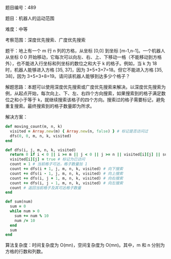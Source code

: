 题目编号：489

题目：机器人的运动范围

难度：中等

考察范围：深度优先搜索、广度优先搜索

题干：地上有一个 m 行 n 列的方格，从坐标 [0,0] 到坐标 [m-1,n-1]。一个机器人从坐标 0 0 开始移动，它每次可以向左、右、上、下移动一格（不能移动到方格外），也不能进入行坐标和列坐标的数位之和大于 k 的格子。例如，当 k 为 18 时，机器人能够进入方格 [35, 37]，因为 3+5+3+7=18。但它不能进入方格 [35, 38]，因为 3+5+3+8=19。请问该机器人能够到达多少个格子？

解题思路：本题可以使用深度优先搜索或广度优先搜索来解决。以深度优先搜索为例，从起点开始，每次向上、下、左、右四个方向搜索，如果搜索到的格子满足数位之和小于等于 k，就继续搜索该格子的四个方向。搜索过的格子需要标记，避免重复搜索。最终搜索到的格子数量即为所求。

解决方案：

```ruby
def moving_count(m, n, k)
  visited = Array.new(m) { Array.new(n, false) } # 标记是否访问过
  dfs(0, 0, m, n, k, visited)
end

def dfs(i, j, m, n, k, visited)
  return 0 if i < 0 || i >= m || j < 0 || j >= n || visited[i][j] || sum(i) + sum(j) > k # 越界、访问过、数位之和大于 k
  visited[i][j] = true # 标记为已访问
  count = 1 # 当前格子可达，格子数量加 1
  count += dfs(i + 1, j, m, n, k, visited) # 向下搜索
  count += dfs(i - 1, j, m, n, k, visited) # 向上搜索
  count += dfs(i, j + 1, m, n, k, visited) # 向右搜索
  count += dfs(i, j - 1, m, n, k, visited) # 向左搜索
  count # 返回当前格子及其可达格子数量
end

def sum(num)
  sum = 0
  while num > 0
    sum += num % 10
    num /= 10
  end
  sum
end
```

算法复杂度：时间复杂度为 O(mn)，空间复杂度为 O(mn)。其中，m 和 n 分别为方格的行数和列数。